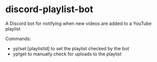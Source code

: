 # discord-playlist-bot
A Discord bot for notifying when new videos are added to a YouTube playlist

Commands:
- yp!set [playlistId] to set the playlist checked by the bot
- yp!get to manually check for uploads to the playlist
